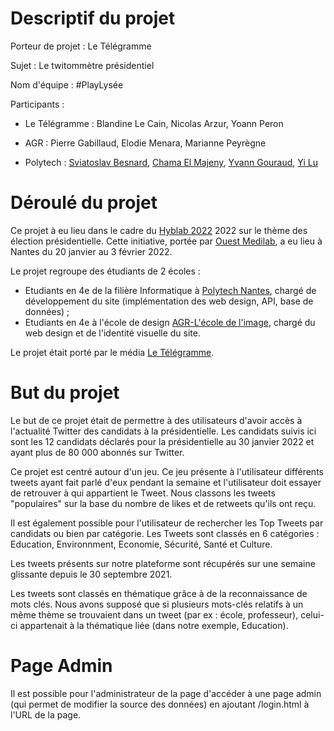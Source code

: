 # Descriptif du projet

Porteur de projet : Le Télégramme

Sujet : Le twitommètre présidentiel

Nom d'équipe : #PlayLysée

Participants : 

- Le Télégramme : Blandine Le Cain, Nicolas Arzur, Yoann Peron

- AGR : Pierre Gabillaud, Elodie Menara, Marianne Peyrègne

- Polytech :  [Sviatoslav Besnard](https://www.linkedin.com/in/sviatoslav-besnard-453669195/), [Chama El Majeny](https://www.linkedin.com/in/chama-el-majeny-0642591bb/), [Yvann Gouraud](https://www.linkedin.com/in/yvann-gouraud-6a5388209/), [Yi Lu](https://www.linkedin.com/in/yi-lu-77a278208)


# Déroulé du projet

Ce projet à eu lieu dans le cadre du [Hyblab 2022](http://www.hyblab.fr) 2022 sur le thème des élection présidentielle. Cette initiative, portée par [Ouest Medilab](http://www.ouestmedialab.fr), a eu lieu à Nantes du 20 janvier au 3 février 2022.

Le projet regroupe des étudiants de 2 écoles :
- Etudiants en 4e de la filière Informatique à [Polytech Nantes](http://www.polytech.univ-nantes.fr), chargé de développement du site (implémentation des web design, API, base de données) ;
- Etudiants en 4e à l'école de design  [AGR-L'école de l'image](http://www.agrnantes.fr), chargé du web design et de l'identité visuelle du site.

Le projet était porté par le média [Le Télégramme](https://www.letelegramme.fr/).

# But du projet

Le but de ce projet était de permettre à des utilisateurs d'avoir accès à l'actualité Twitter des candidats à la présidentielle. Les candidats suivis ici sont les 12 candidats déclarés pour la présidentielle au 30 janvier 2022 et ayant plus de 80 000 abonnés sur Twitter.

Ce projet est centré autour d'un jeu. Ce jeu présente à l'utilisateur différents tweets ayant fait parlé d'eux pendant la semaine et l'utilisateur doit essayer de retrouver à qui appartient le Tweet. Nous classons les tweets "populaires" sur la base du nombre de likes et de retweets qu'ils ont reçu.

Il est également possible pour l'utilisateur de rechercher les Top Tweets par candidats ou bien par catégorie. Les Tweets sont classés en 6 catégories : Education, Environnment, Economie, Sécurité, Santé et Culture.

Les tweets présents sur notre plateforme sont récupérés sur une semaine glissante depuis le 30 septembre 2021.

Les tweets sont classés en thématique grâce à de la reconnaissance de mots clés. Nous avons supposé que si plusieurs mots-clés relatifs à un même thème se trouvaient dans un tweet (par ex : école, professeur), celui-ci appartenait à la thématique liée (dans notre exemple, Education).

# Page Admin

Il est possible pour l'administrateur de la page d'accéder à une page admin (qui permet de modifier la source des données) en ajoutant /login.html à l'URL de la page.
